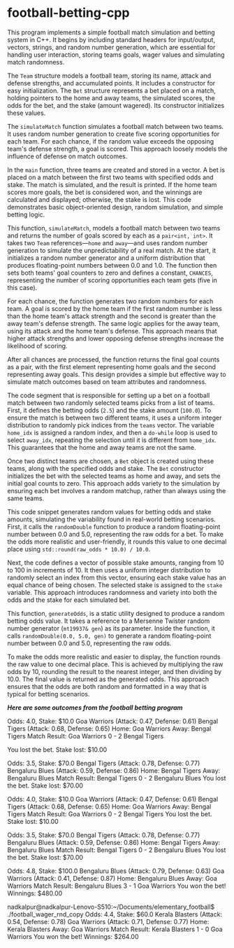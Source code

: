 # football-betting-cpp
This program implements a simple football match simulation and betting system in C++. It begins by including standard headers for input/output, vectors, strings, and random number generation, which are essential for handling user interaction, storing teams goals, wager values and simulating match randomness.

The `Team` structure models a football team, storing its name, attack and defense strengths, and accumulated points. It includes a constructor for easy initialization. The `Bet` structure represents a bet placed on a match, holding pointers to the home and away teams, the simulated scores, the odds for the bet, and the stake (amount wagered). Its constructor initializes these values.

The `simulateMatch` function simulates a football match between two teams. It uses random number generation to create five scoring opportunities for each team. For each chance, if the random value exceeds the opposing team's defense strength, a goal is scored. This approach loosely models the influence of defense on match outcomes.

In the `main` function, three teams are created and stored in a vector. A bet is placed on a match between the first two teams with specified odds and stake. The match is simulated, and the result is printed. If the home team scores more goals, the bet is considered won, and the winnings are calculated and displayed; otherwise, the stake is lost. This code demonstrates basic object-oriented design, random simulation, and simple betting logic.

This function, `simulateMatch`, models a football match between two teams and returns the number of goals scored by each as a `pair<int, int>`. It takes two `Team` references—`home` and `away`—and uses random number generation to simulate the unpredictability of a real match. At the start, it initializes a random number generator and a uniform distribution that produces floating-point numbers between 0.0 and 1.0. The function then sets both teams' goal counters to zero and defines a constant, `CHANCES`, representing the number of scoring opportunities each team gets (five in this case).

For each chance, the function generates two random numbers for each team. A goal is scored by the home team if the first random number is less than the home team's attack strength and the second is greater than the away team's defense strength. The same logic applies for the away team, using its attack and the home team's defense. This approach means that higher attack strengths and lower opposing defense strengths increase the likelihood of scoring.

After all chances are processed, the function returns the final goal counts as a pair, with the first element representing home goals and the second representing away goals. This design provides a simple but effective way to simulate match outcomes based on team attributes and randomness.

The code segment that is responsible for setting up a bet on a football match between two randomly selected teams picks from a list of teams. First, it defines the betting odds (`2.5`) and the stake amount (`100.0`). To ensure the match is between two different teams, it uses a uniform integer distribution to randomly pick indices from the `teams` vector. The variable `home_idx` is assigned a random index, and then a `do-while` loop is used to select `away_idx`, repeating the selection until it is different from `home_idx`. This guarantees that the home and away teams are not the same.

Once two distinct teams are chosen, a `Bet` object is created using these teams, along with the specified odds and stake. The `Bet` constructor initializes the bet with the selected teams as home and away, and sets the initial goal counts to zero. This approach adds variety to the simulation by ensuring each bet involves a random matchup, rather than always using the same teams.

This code snippet generates random values for betting odds and stake amounts, simulating the variability found in real-world betting scenarios. First, it calls the `randomDouble` function to produce a random floating-point number between 0.0 and 5.0, representing the raw odds for a bet. To make the odds more realistic and user-friendly, it rounds this value to one decimal place using `std::round(raw_odds * 10.0) / 10.0`.

Next, the code defines a vector of possible stake amounts, ranging from 10 to 100 in increments of 10. It then uses a uniform integer distribution to randomly select an index from this vector, ensuring each stake value has an equal chance of being chosen. The selected stake is assigned to the `stake` variable. This approach introduces randomness and variety into both the odds and the stake for each simulated bet.


This function, `generateOdds`, is a static utility designed to produce a random betting odds value. It takes a reference to a Mersenne Twister random number generator (`mt19937& gen`) as its parameter. Inside the function, it calls `randomDouble(0.0, 5.0, gen)` to generate a random floating-point number between 0.0 and 5.0, representing the raw odds.

To make the odds more realistic and easier to display, the function rounds the raw value to one decimal place. This is achieved by multiplying the raw odds by 10, rounding the result to the nearest integer, and then dividing by 10.0. The final value is returned as the generated odds. This approach ensures that the odds are both random and formatted in a way that is typical for betting scenarios.

***Here are some outcomes from the football betting program***


Odds: 4.0, Stake: $10.0
Goa Warriors (Attack: 0.47, Defense: 0.61)
Bengal Tigers (Attack: 0.68, Defense: 0.65)
Home: Goa Warriors
Away: Bengal Tigers
Match Result: Goa Warriors 0 - 2 Bengal Tigers

You lost the bet. Stake lost: $10.00

Odds: 3.5, Stake: $70.0
Bengal Tigers (Attack: 0.78, Defense: 0.77)
Bengaluru Blues (Attack: 0.59, Defense: 0.86)
Home: Bengal Tigers
Away: Bengaluru Blues
Match Result: Bengal Tigers 0 - 2 Bengaluru Blues
You lost the bet. Stake lost: $70.00


Odds: 4.0, Stake: $10.0
Goa Warriors (Attack: 0.47, Defense: 0.61)
Bengal Tigers (Attack: 0.68, Defense: 0.65)
Home: Goa Warriors
Away: Bengal Tigers
Match Result: Goa Warriors 0 - 2 Bengal Tigers
You lost the bet. Stake lost: $10.00

Odds: 3.5, Stake: $70.0
Bengal Tigers (Attack: 0.78, Defense: 0.77)
Bengaluru Blues (Attack: 0.59, Defense: 0.86)
Home: Bengal Tigers
Away: Bengaluru Blues
Match Result: Bengal Tigers 0 - 2 Bengaluru Blues
You lost the bet. Stake lost: $70.00

Odds: 4.8, Stake: $100.0
Bengaluru Blues (Attack: 0.79, Defense: 0.63)
Goa Warriors (Attack: 0.41, Defense: 0.87)
Home: Bengaluru Blues
Away: Goa Warriors
Match Result: Bengaluru Blues 3 - 1 Goa Warriors
You won the bet! Winnings: $480.00

nadkalpur@nadkalpur-Lenovo-S510:~/Documents/elementary_football$ ./football_wager_rnd_copy
Odds: 4.4, Stake: $60.0
Kerala Blasters (Attack: 0.54, Defense: 0.78)
Goa Warriors (Attack: 0.71, Defense: 0.77)
Home: Kerala Blasters
Away: Goa Warriors
Match Result: Kerala Blasters 1 - 0 Goa Warriors
You won the bet! Winnings: $264.00
